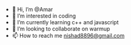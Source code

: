 - 👋 Hi, I’m @Amar
- 👀 I’m interested in coding
- 🌱 I’m currently learning c++ and javascript
- 💞️ I’m looking to collaborate on warmup
- 📫 How to reach me nishad8896@gmail.com

<!---
Amar8896/Amar8896 is a ✨ special ✨ repository because its `README.md` (this file) appears on your GitHub profile.
You can click the Preview link to take a look at your changes.
--->
